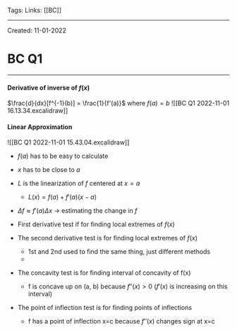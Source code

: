 Tags:
Links: [[BC]]

---
Created: 11-01-2022
# BC Q1
---

#### Derivative of inverse of $f(x)$
$\frac{d}{dx}[f^{-1}(b)] = \frac{1}{f'(a)}$ where $f(a)=b$
![[BC Q1 2022-11-01 16.13.34.excalidraw]]

#### Linear Approximation
![[BC Q1 2022-11-01 15.43.04.excalidraw]]
- $f(a)$ has to be easy to calculate
- $x$ has to be close to $a$
- $L$ is the linearization of $f$ centered at $x=a$
	- $L(x) = f(a) + f'(a)(x-a)$
- $\Delta f \approx f'(a)\Delta x$  → estimating the change in $f$


- First derivative test if for finding local extremes of $f(x)$
- The second derivative test is for finding local extremes of $f(x)$
	- 1st and 2nd used to find the same thing, just different methods
	- 
- The concavity test is for finding interval of concavity of f(x)
	- f is concave up on (a, b) because $f''(x) > 0$ ($f'(x)$ is increasing on this interval)
- The point of inflection test is for finding points of inflections
	- f has a point of inflection x=c because $f''(x)$ changes sign at x=c

